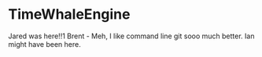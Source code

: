 TimeWhaleEngine
===============
Jared was here!!1
Brent - Meh, I like command line git sooo much better.
Ian might have been here.